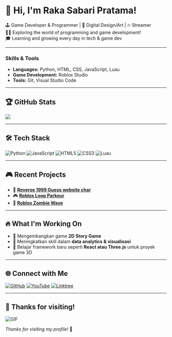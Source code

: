 # 👋 Hi, I'm Raka Sabari Pratama!
🕹 Game Developer & Programmer | 🎨 Digital Design/Art | 🔥 Streamer<br/>
👨‍💻 Exploring the world of programming and game development!<br/>
🎓 Learning and growing every day in tech & game dev<br/>

---

### **Skills & Tools**
- **Languages:** Python, HTML, CSS, JavaScript, Luau
- **Game Development:** Roblox Studio
- **Tools:** Git, Visual Studio Code

---

## 🏆 GitHub Stats
<!-- GitHub stats from https://github.com/anuraghazra/github-readme-stats -->
![](https://github-readme-stats.vercel.app/api?username=Ruckynothuman&theme=radical&hide_border=false&include_all_commits=true&count_private=true)<br/>

---

## 🛠 Tech Stack
<!-- Badges from https://github.com/Ileriayo/markdown-badges -->
![Python](https://img.shields.io/badge/python-3670A0?style=for-the-badge&logo=python&logoColor=ffdd54)
![JavaScript](https://img.shields.io/badge/javascript-%23323330.svg?style=for-the-badge&logo=javascript&logoColor=%23F7DF1E)
![HTML5](https://img.shields.io/badge/html5-%23E34F26.svg?style=for-the-badge&logo=html5&logoColor=white)
![CSS3](https://img.shields.io/badge/css3-%231572B6.svg?style=for-the-badge&logo=css3&logoColor=white)
![Luau](https://img.shields.io/badge/luau-blue?style=for-the-badge&logo=lua&logoColor=white)

---

## 🎮 Recent Projects
- 🔗 [**Reverse 1999 Guess website char**](https://github.com/Ruckynothuman/reverseGuessChar)
- 🎮 [**Roblox Loop Parkour**](https://www.roblox.com/games/139585238285854/Duplikate-model-script-random-loop)
- 🧟 [**Roblox Zombie Wave**](https://www.roblox.com/games/17544289706/Zombie-wave)

---

## 🔥 What I'm Working On
- 🚀 Mengembangkan game **2D Story Game**
- 🔧 Meningkatkan skill dalam **data analytics & visualisasi**
- 🎯 Belajar framework baru seperti **React atau Three.js** untuk proyek game 3D

---

## 🌐 Connect with Me
[![GitHub](https://img.shields.io/badge/GitHub-%23121011.svg?style=for-the-badge&logo=github&logoColor=white)](https://github.com/Ruckynothuman)
[![YouTube](https://img.shields.io/badge/YouTube-%23FF0000.svg?style=for-the-badge&logo=youtube&logoColor=white)](https://www.youtube.com/c/ruckyPov)
[![Linktree](https://img.shields.io/badge/Linktree-%2300C300.svg?style=for-the-badge&logo=linktree&logoColor=white)](https://linktr.ee/Naptuneel)

---

## 🚀 Thanks for visiting!
![GIF](https://c.tenor.com/1cIigwthwRIAAAAC/tenor.gif)

_Thanks for visiting my profile!_ 🚀

